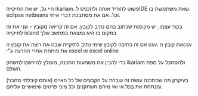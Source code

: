 היי גל,
יש את התיקייה ikariam.
פשוט להוריד אותה ולהכניס לIDE שאת משתמשת בו.
eclipse netbeans וכו'.
אם את מסתבכת דברי איתי.

בקוד עצמו, יש מקומות שכתוב בהם נתיב לקובץ.
אם זה קריאה מקובץ - שני את זה לתיקייה 
island
במקום בו היא נמצאת במחשב שלך.

 
אם זה כתיבה לקובץ שימי נתיב לתיקייה שבה את רוצה את קובץ ה
csv.
את קובץ הcsv את פותחת אחרי ההרצה ע"י excel או excel online


כדי להבין את משמעות התכנה, מומלץ להירשם למשחק ikariam ולהסתכל על מפת העולם.

בעיקרון מה שהתכנה עושה זה עוברת על הקבצים של כל האיים 
(אותם קיבלתי מחבר) 
ומנתחת את בכל אי ואי מיהם השחקנים וכל מיני פרטים שימושיים עליהם.

 
